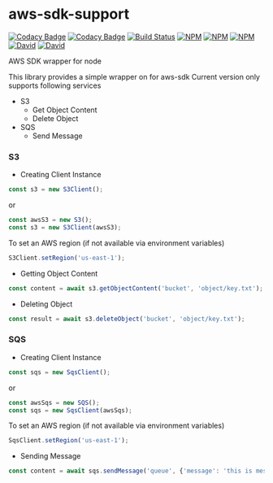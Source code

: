 # aws-sdk-support
[![Codacy Badge](https://api.codacy.com/project/badge/Grade/26baad63fb7f403c889540f9673d19b0)](https://www.codacy.com/gh/techgrid/aws-sdk-support?utm_source=github.com&amp;utm_medium=referral&amp;utm_content=techgrid/aws-sdk-support&amp;utm_campaign=Badge_Grade)
[![Codacy Badge](https://api.codacy.com/project/badge/Coverage/26baad63fb7f403c889540f9673d19b0)](https://www.codacy.com/gh/techgrid/aws-sdk-support?utm_source=github.com&utm_medium=referral&utm_content=techgrid/aws-sdk-support&utm_campaign=Badge_Coverage)
[![Build Status](https://travis-ci.org/techgrid/aws-sdk-support.svg?branch=master)](https://travis-ci.org/techgrid/aws-sdk-support)
[![NPM](https://img.shields.io/npm/l/aws-sdk-support)](https://www.npmjs.com/package/aws-sdk-support)
[![NPM](https://img.shields.io/npm/dt/aws-sdk-support)](https://www.npmjs.com/package/aws-sdk-support)
[![NPM](https://img.shields.io/npm/v/aws-sdk-support)](https://www.npmjs.com/package/aws-sdk-support)
[![David](https://img.shields.io/david/techgrid/aws-sdk-support)](https://david-dm.org/techgrid/aws-sdk-support)
[![David](https://img.shields.io/david/dev/techgrid/aws-sdk-support)](https://david-dm.org/techgrid/aws-sdk-support)

AWS SDK wrapper for node

This library provides a simple wrapper on for aws-sdk
Current version only supports following services
* S3
    * Get Object Content
    * Delete Object
* SQS
    * Send Message

### S3
* Creating Client Instance
```js
const s3 = new S3Client();
``` 
or
```js
const awsS3 = new S3();
const s3 = new S3Client(awsS3);
``` 

To set an AWS region (if not available via environment variables)
```js
S3Client.setRegion('us-east-1');
```

* Getting Object Content
```js
const content = await s3.getObjectContent('bucket', 'object/key.txt');
```

* Deleting Object
```js
const result = await s3.deleteObject('bucket', 'object/key.txt');
```

### SQS
* Creating Client Instance
```js
const sqs = new SqsClient();
``` 
or
```js
const awsSqs = new SQS();
const sqs = new SqsClient(awsSqs);
``` 

To set an AWS region (if not available via environment variables)
```js
SqsClient.setRegion('us-east-1');
```

* Sending Message
```js
const content = await sqs.sendMessage('queue', {'message': 'this is message'});
```
